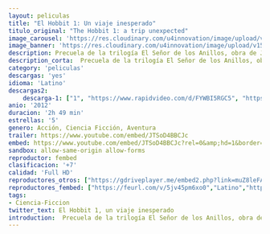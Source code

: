 ```yaml
---
layout: peliculas
title: "El Hobbit 1: Un viaje inesperado"
titulo_original: "The Hobbit 1: a trip unexpected"
image_carousel: 'https://res.cloudinary.com/u4innovation/image/upload/v1563743734/hobbit1-poster-min_vyfxne.jpg'
image_banner: 'https://res.cloudinary.com/u4innovation/image/upload/v1563743737/hobbit1-banner-min_p5jo5l.jpg'
description: Precuela de la trilogía El Señor de los Anillos, obra de J.R.R. Tolkien. En compañía del mago Gandalf y de trece enanos, el hobbit Bilbo Bolsón emprende un viaje a través del país de los elfos y los bosques de los trolls, desde las mazmorras de los orcos hasta la Montaña Solitaria, donde el dragón Smaug esconde el tesoro de los Enanos. Finalmente, en las profundidades de la Tierra, encuentra el Anillo Único, hipnótico objeto que será posteriormente causa de tantas sangrientas batallas en la Tierra Media.
description_corta:  Precuela de la trilogía El Señor de los Anillos, obra de J.R.R. Tolkien. En compañía del mago Gandalf y de trece enanos, el hobbit Bilbo Bolsón emprende un viaje a través del país de los elfos y los bosques de los trolls, desde las mazmorras de los...
category: 'peliculas'
descargas: 'yes'
idioma: 'Latino'
descargas2:
    descarga-1: ["1", "https://www.rapidvideo.com/d/FYWBI5RGC5", "https://www.google.com/s2/favicons?domain=openload.co","OpenLoad","https://res.cloudinary.com/imbriitneysam/image/upload/v1541473684/mexico.png", "Latino", "Full HD"]
anio: '2012'
duracion: '2h 49 min'
estrellas: '5'
genero: Acción, Ciencia Ficción, Aventura
trailer: https://www.youtube.com/embed/JTSoD4BBCJc
embed: https://www.youtube.com/embed/JTSoD4BBCJc?rel=0&amp;hd=1&border=0&wmode=opaque&enablejsapi=1&modestbranding=1&controls=1&showinfo=1
sandbox: allow-same-origin allow-forms
reproductor: fembed
clasificacion: '+7'
calidad: 'Full HD'
reproductores_otros: ["https://gdriveplayer.me/embed2.php?link=muZ8leFAhp%252F1%252FaitBqzRSQWnIYTWpQW3E3AP3%252F4p3MbfQp0CYqIcgpvxnefBv8gw8N%252Bkp1Hzeck7K51F%252FlMMEDUwdnsopbv0%252FnB4%252FChn9tTKQB7m48yiM2xzrhs%252F7fMK1x9M5KVRAxIKJd2ubu6p1DZXplQ182eFjKHT%252B5RzSlgrjZBfdK9C2El%252BAsQEJd3kySKFvMxnT1LImRNACeT7m5","Latino","https://www.zembed.to/public/dist/asteroid.html?id=c16aa44f58603b2bed39028c27c73c00&title=The%20Hobbit%201:%20An%20Unexpected%20Journey","Latino","https://streampelis.info/public/dist/index.html?id=0e0c573ad32d3c674abf5c6120a6adeb","Latino","https://movcloud.net/embed/co-wMg-41piw","Latino","https://api.cuevana3.io/stream/index.php?file=ek5lbm9xYWNrS0xYMTZLa2xNbkdvY3ZTb3BtZng4TGp6ZFpobGFMUGtOelcwcUZmbWRIVzRkakVuS0JnbEplcG1KUnNZSlRTMGViVTBxZGdsdEhPb3RiS3FxeXMwS3U2dTVpcVlLRFNsUT09","Latino","https://mstream.press/5hztiv37sipy","Latino","https://mstream.press/4zuefzvd301c","Latino"]
reproductores_fembed: ["https://feurl.com/v/5jv45pm6xo0","Latino","https://pelispng.online/v/7yow0mjxxx9","Latino"]
tags:
- Ciencia-Ficcion
twitter_text: El Hobbit 1, un viaje inesperado
introduction:  Precuela de la trilogía El Señor de los Anillos, obra de J.R.R. Tolkien. En compañía del mago Gandalf y de trece enanos, el hobbit Bilbo Bolsón emprende un viaje a través del país de los elfos y los bosques de los trolls, desde las mazmorras de los
---
```












